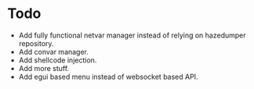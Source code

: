 # Todo
- Add fully functional netvar manager instead of relying on hazedumper repository.
- Add convar manager.
- Add shellcode injection.
- Add more stuff.
- Add egui based menu instead of websocket based API.